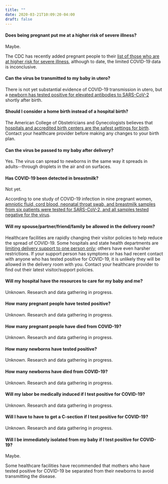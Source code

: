 ```yaml
---
title: ""
date: 2020-03-21T10:09:20-04:00
draft: false
---
```


#### Does being pregnant put me at a higher risk of severe illness?

<p class="m-3"></p>

Maybe. 

The CDC has recently added pregnant people to their [list of those who are at higher risk for severe illness](https://www.cdc.gov/coronavirus/2019-ncov/need-extra-precautions/people-at-higher-risk.html), although to date, the limited COVID-19 data is inconclusive.

<p class="m-5"></p>

#### Can the virus be transmitted to my baby in utero?

<p class="m-3"></p>

There is not yet substantial evidence of COVID-19 transmission in utero, but a [newborn has tested positive for elevated antibodies to SARS-CoV-2](https://jamanetwork.com/journals/jama/fullarticle/2763853) shortly after birth.

<p class="m-5"></p>

#### Should I consider a home birth instead of a hospital birth?

<p class="m-3"></p>

The American College of Obstetricians and Gynecologists believes that [hospitals and accredited birth centers are the safest settings for birth](https://www.acog.org/clinical/clinical-guidance/committee-opinion/articles/2017/04/planned-home-birth). Contact your healthcare provider before making any changes to your birth plan.

<p class="m-5"></p>

#### Can the virus be passed to my baby after delivery?

<p class="m-3"></p>

Yes.  The virus can spread to newborns in the same way it spreads in adults--through droplets in the air and on surfaces.

<p class="m-5"></p>

#### Has COVID-19 been detected in breastmilk?

<p class="m-3"></p>

Not yet.

According to one study of COVID-19 infection in nine pregnant women, [amniotic fluid, cord blood, neonatal throat swab, and breastmilk samples from six patients were tested for SARS-CoV-2, and all samples tested negative for the virus](https://www.thelancet.com/journals/lancet/article/PIIS0140-6736(20)30360-3/fulltext).

<p class="m-5"></p>

#### Will my spouse/partner/friend/family be allowed in the delivery room?

<p class="m-3"></p>

Healthcare facilities are rapidly changing their visitor policies to help reduce the spread of COVID-19. Some hospitals and state health departments are [limiting delivery support to one person only](https://coronavirus.health.ny.gov/system/files/documents/2020/03/doh_covid19_obpedsvisitation_032720.pdf); others have even harsher restrictions. If your support person has symptoms or has had recent contact with anyone who has tested positive for COVID-19, it is unlikely they will be allowed in the delivery room with you. Contact your healthcare provider to find out their latest visitor/support policies.

<p class="m-5"></p>

#### Will my hospital have the resources to care for my baby and me?

<p class="m-3"></p>

Unknown. Research and data gathering in progress.

<p class="m-5"></p>

#### How many pregnant people have tested positive?

<p class="m-3"></p>

Unknown. Research and data gathering in progress.

<p class="m-5"></p>

#### How many pregnant people have died from COVID-19?

<p class="m-3"></p>

Unknown. Research and data gathering in progress.

<p class="m-5"></p>

#### How many newborns have tested positive?

<p class="m-3"></p>

Unknown. Research and data gathering in progress.

<p class="m-5"></p>

#### How many newborns have died from COVID-19?

<p class="m-3"></p>

Unknown. Research and data gathering in progress.

<p class="m-5"></p>


#### Will my labor be medically induced if I test positive for COVID-19?

<p class="m-3"></p>

Unknown. Research and data gathering in progress.

<p class="m-5"></p>


#### Will I have to have to get a C-section if I test positive for COVID-19?

<p class="m-3"></p>

Unknown. Research and data gathering in progress.

<p class="m-5"></p>


#### Will I be immediately isolated from my baby if I test positive for COVID-19?

<p class="m-3"></p>

Maybe.

Some healthcare facilities have recommended that mothers who have tested positive for COVID-19 be separated from their newborns to avoid transmitting the disease.

<p class="m-3"></p>
